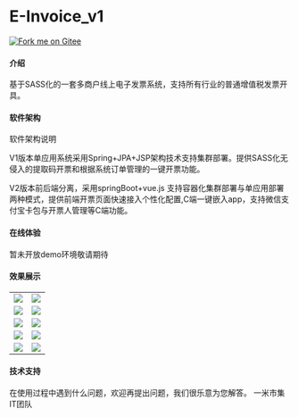 # E-Invoice_v1
[![Fork me on Gitee](https://gitee.com/shinmigo/E-Invoice/widgets/widget_6.svg)](https://gitee.com/shinmigo/E-Invoice)
#### 介绍
基于SASS化的一套多商户线上电子发票系统，支持所有行业的普通增值税发票开具。

#### 软件架构
软件架构说明

V1版本单应用系统采用Spring+JPA+JSP架构技术支持集群部署。提供SASS化无侵入的提取码开票和根据系统订单管理的一键开票功能。

V2版本前后端分离，采用springBoot+vue.js 支持容器化集群部署与单应用部署两种模式，提供前端开票页面快速接入个性化配置,C端一键嵌入app，支持微信支付宝卡包与开票人管理等C端功能。
#### 在线体验
暂未开放demo环境敬请期待

#### 效果展示

<table>
    <tr>
        <td><img src="https://gitee.com/shinmigo/E-Invoice/raw/master/resource/20200408164856.png"/></td>
        <td><img src="https://gitee.com/shinmigo/E-Invoice/raw/master/resource/20200408165057.png"/></td>
    </tr>
    <tr>
        <td><img src="https://gitee.com/shinmigo/E-Invoice/raw/master/resource/20200408165106.png"/></td>
        <td><img src="https://gitee.com/shinmigo/E-Invoice/raw/master/resource/20200408165111.png"/></td>
    </tr>
    <tr>
        <td><img src="https://gitee.com/shinmigo/E-Invoice/raw/master/resource/20200408165117.png"/></td>
        <td><img src="https://gitee.com/shinmigo/E-Invoice/raw/master/resource/20200408170509.png"/></td>
    </tr>
    <tr>
        <td><img src="https://gitee.com/shinmigo/E-Invoice/raw/master/resource/20200408171012.png"/></td>
        <td><img src="https://gitee.com/shinmigo/E-Invoice/raw/master/resource/20200408171729.png"/></td>
    </tr>
    <tr>
        <td><img src="https://gitee.com/shinmigo/E-Invoice/raw/master/resource/20200408171859.png"/></td>
        <td><img src="https://gitee.com/shinmigo/E-Invoice/raw/master/resource/20200408171904.png"/></td>
    </tr>
</table>

#### 技术支持
在使用过程中遇到什么问题，欢迎再提出问题，我们很乐意为您解答。
                                                                        一米市集IT团队



